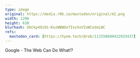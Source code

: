```yaml
---
type: image
original: https://media.r0b.io/mastodon/original/42.png
width: 1200
height: 630
blurhash: UbCkp49i9i~KozWBWUofIvxXxVIuWCodoLWC
refs:
  mastodon_card: [https://hyem.tech/@rob/111550689422933437]
---
```


Google - The Web Can Do What!?
